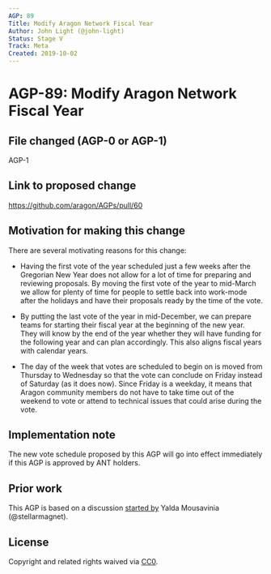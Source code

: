 ```yaml
---
AGP: 89
Title: Modify Aragon Network Fiscal Year
Author: John Light (@john-light)
Status: Stage V
Track: Meta
Created: 2019-10-02
---
```


# AGP-89: Modify Aragon Network Fiscal Year

## File changed (AGP-0 or AGP-1)

AGP-1

## Link to proposed change

https://github.com/aragon/AGPs/pull/60

## Motivation for making this change

There are several motivating reasons for this change:

- Having the first vote of the year scheduled just a few weeks after the Gregorian New Year does not allow for a lot of time for preparing and reviewing proposals. By moving the first vote of the year to mid-March we allow for plenty of time for people to settle back into work-mode after the holidays and have their proposals ready by the time of the vote.

- By putting the last vote of the year in mid-December, we can prepare teams for starting their fiscal year at the beginning of the new year. They will know by the end of the year whether they will have funding for the following year and can plan accordingly. This also aligns fiscal years with calendar years.

- The day of the week that votes are scheduled to begin on is moved from Thursday to Wednesday so that the vote can conclude on Friday instead of Saturday (as it does now). Since Friday is a weekday, it means that Aragon community members do not have to take time out of the weekend to vote or attend to technical issues that could arise during the vote.

## Implementation note

The new vote schedule proposed by this AGP will go into effect immediately if this AGP is approved by ANT holders.

## Prior work

This AGP is based on a discussion [started by](https://forum.aragon.org/t/thread-to-discuss-updates-to-the-aragon-network-vote-anv-schedule-and-aragon-network-fiscal-year/526) Yalda Mousavinia (@stellarmagnet).

## License
Copyright and related rights waived via [CC0](https://creativecommons.org/publicdomain/zero/1.0/).
